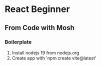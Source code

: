 # React Beginner

## From Code with Mosh

### Boilerplate

1. Install nodejs 19 from nodejs.org
2. Create app with 'npm create vite@latest'
